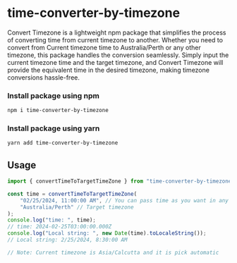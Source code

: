 # time-converter-by-timezone

Convert Timezone is a lightweight npm package that simplifies the process of converting time from current timezone to another. Whether you need to convert from Current timezone time to Australia/Perth or any other timezone, this package handles the conversion seamlessly. Simply input the current timezone time and the target timezone, and Convert Timezone will provide the equivalent time in the desired timezone, making timezone conversions hassle-free.

### Install package using npm

```bash
npm i time-converter-by-timezone
```

### Install package using yarn

```bash
yarn add time-converter-by-timezone
```

## Usage

```javascript
import { convertTimeToTargetTimeZone } from "time-converter-by-timezone";

const time = convertTimeToTargetTimeZone(
	"02/25/2024, 11:00:00 AM", // You can pass time as you want in any date format
	"Australia/Perth" // Target timezone
);
console.log("time: ", time);
// time: 2024-02-25T03:00:00.000Z
console.log("Local string: ", new Date(time).toLocaleString());
// Local string: 2/25/2024, 8:30:00 AM

// Note: Current timezone is Asia/Calcutta and it is pick automatic
```
